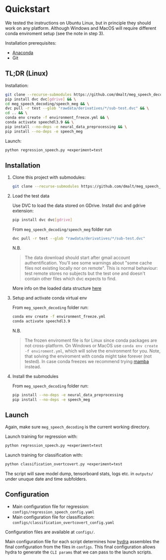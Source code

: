 # Quickstart

We tested the instructions on Ubuntu Linux, but in principle they should work
on any platform. Although Windows and MacOS will require different conda
enviroment setup (see the note in step 3).

Installation prerequisites:

- [Anaconda](https://docs.conda.io/projects/conda/en/latest/user-guide/install/download.html)
- Git

## TL;DR (Linux)

Installation:

```bash
git clone --recurse-submodules https://github.com/dmalt/meg_speech_decoding.git && \
pip install dvc dvc[gdrive] && \
cd meg_speech_decoding/speech_meg && \
dvc pull -r test --glob "rawdata/derivatives/*/sub-test.dvc" && \
cd .. && \
conda env create -f environment_freeze.yml && \
conda activate speechdl3.9 && \
pip install --no-deps -e neural_data_preprocessing && \
pip install --no-deps -e speech_meg
```

Launch:

```bash
python regression_speech.py +experiment=test
```

## Installation

1. Clone this project with submodules:

    ```bash
    git clone --recurse-submodules https://github.com/dmalt/meg_speech_decoding.git
    ```

2. Load the test data

    Use DVC to load the data stored on GDrive.
    Install dvc and gdrive extension:

    ```bash
    pip install dvc dvc[gdrive]
    ```

    From `meg_speech_decoding/speech_meg` folder run

    ```bash
    dvc pull -r test --glob "rawdata/derivatives/*/sub-test.dvc"
    ```

    N.B.

    > The data download should start after gmail account authentification.
    > You'll see some warnings about "some cache files not existing locally nor
    > on remote". This is normal behaviour: test remote stores no subjects but
    > the test one and doesn't contain other files which dvc expects to find.

    More info on the loaded data structure [here](https://github.com/dmalt/speech_meg)

3. Setup and activate conda virtual env

    From `meg_speech_decoding` folder run:

    ```bash
    conda env create -f environment_freeze.yml
    conda activate speechdl3.9
    ```

    N.B.

    > The frozen enviroment file is for Linux since conda packages are not
    > cross-platform. On Windows or MacOS use `conda env create -f enviroment.yml`,
    > which will solve the environment for you. Note, that solving the enviroment
    > with conda might take forever (not tested). In case conda freezes we
    > recommend trying [mamba](https://mamba.readthedocs.io/en/latest/) instead.

4. Install the submodules

    From `meg_speech_decoding` folder run:

    ```bash
    pip install --no-deps -e neural_data_preprocessing
    pip install --no-deps -e speech_meg
    ```

## Launch

Again, make sure `meg_speech_decoding` is the current working directory.

Launch training for regression with:

```bash
python regression_speech.py +experiment=test
```

Launch training for classification with:

```bash
python classification_overtcovert.py +experiment=test
```

The script will save model dump, tensorboard stats, logs etc. in `outputs/`
under unuque date and time subfolders.

## Configuration

- Main configuration file for regression: `configs/regression_speech_config.yaml`
- Main configuration file for classification: `configs/classification_overtcovert_config.yaml`

Configuration files are available at `configs/`.

Main configuration file for each script determines how
[hydra](https://hydra.cc/) assembles the final configuration from the files in
`configs`. This final configuration allows hydra to generate the `CLI params`
that we can pass to the launch scripts.
